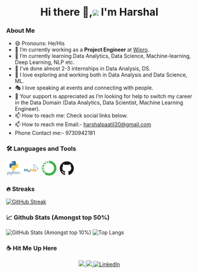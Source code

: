 <h1 align="center">Hi there 👋,<img src="https://media.giphy.com/media/hvRJCLFzcasrR4ia7z/giphy.gif" width="30px"/> I'm Harshal</h1>

### About Me 
- 😄 Pronouns: He/His
- 💼 I’m currently working as a <strong>Project Engineer </strong> at [Wipro](https://www.wipro.com/).
- 🌱 I’m currently learning Data Analytics, Data Science, Machine-learning, Deep Learning, NLP etc.
- 🎒 I've done almost 2-3 internships in Data Analysis, DS.
- 🧭 I love exploring and working both in Data Analysis and Data Science, ML.
- 🎭 I love speaking at events and connecting with people. 
- 🤔 Your support is appreciated as I’m looking for help to switch my career in the Data Domain (Data Analytics, Data Scientist, Machine Learning Engineer).
- 📫 How to reach me: Check social links below.
- 📫 How to reach me Email:- harshalpaatil20@gmail.com
- Phone Contact me:- 9730942181


### :hammer_and_wrench: Languages and Tools 
<div>
  <img src="https://github.com/devicons/devicon/blob/master/icons/python/python-original-wordmark.svg" title="Python" alt="Python" width="40" height="40"/>&nbsp;
  <img src="https://github.com/devicons/devicon/blob/master/icons/mysql/mysql-original-wordmark.svg"  title="MySQL" alt="MySQL" width="40" height="40"/>&nbsp;
  <img src="https://github.com/devicons/devicon/blob/master/icons/anaconda/anaconda-original.svg" title="Anaconda" alt="Anaconda" width="40" height="40"/>&nbsp;
  <img src="https://github.com/devicons/devicon/blob/master/icons/github/github-original.svg" title="Github" alt="Github" width="40" height="40"/>&nbsp;

</div>

### :fire: Streaks 
[![GitHub Streak](https://streak-stats.demolab.com/?user=HarshalPatil20)](https://git.io/streak-stats)

### 📈 Github Stats (Amongst top 50%)
![GitHub Stats (Amongst top 10%)](https://github-readme-stats.vercel.app/api?username=HarshalPatil20&show_icons=true&hide=issues,prs)
![Top Langs](https://github-readme-stats.vercel.app/api/top-langs/?username=HarshalPatil20&layout=compact&langs_count=4)


### :coffee: Hit Me Up Here
<p align="center">
	<a href="https://github.com/HarshalPatil20" alt="Github" title="github">
       <img src="https://img.shields.io/badge/For_More_Useful_Repos-15k?style=for-the-badge&color=2088FF&logo=github&logoColor=fff"/>
    </a>
    <a href="https://github.com/ghoshsuman845/HarshalPatil20" alt="Github Stars" title="Star Mark Repo">
        <img src="https://img.shields.io/badge/Shower_stars_if_you_like_my_repos-15k?style=for-the-badge&color=ffd000&logo=apachespark&logoColor=black"/>
    </a>
    <a href="https://www.linkedin.com/in/harshal-patil-annu/">
        <img src="https://img.shields.io/badge/For_Professional_Updates-15k?style=for-the-badge&color=0a66c2&logo=linkedin" alt="LinkedIn"/>
    </a>
  
</p>


